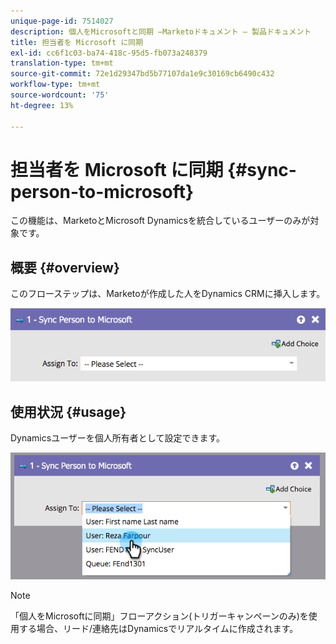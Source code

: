```yaml
---
unique-page-id: 7514027
description: 個人をMicrosoftと同期 —Marketoドキュメント — 製品ドキュメント
title: 担当者を Microsoft に同期
exl-id: cc6f1c03-ba74-418c-95d5-fb073a248379
translation-type: tm+mt
source-git-commit: 72e1d29347bd5b77107da1e9c30169cb6490c432
workflow-type: tm+mt
source-wordcount: '75'
ht-degree: 13%

---
```


# 担当者を Microsoft に同期 {#sync-person-to-microsoft}

この機能は、MarketoとMicrosoft Dynamicsを統合しているユーザーのみが対象です。

## 概要 {#overview}

このフローステップは、Marketoが作成した人をDynamics CRMに挿入します。

![](assets/one.png)

## 使用状況 {#usage}

Dynamicsユーザーを個人所有者として設定できます。

![](assets/two.png)

>[!NOTE]
>
>「個人をMicrosoftに同期」フローアクション(トリガーキャンペーンのみ)を使用する場合、リード/連絡先はDynamicsでリアルタイムに作成されます。
